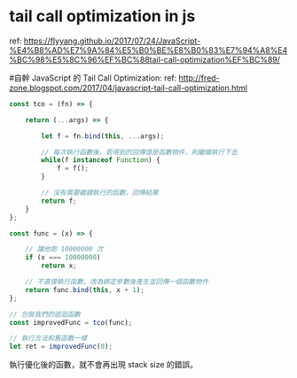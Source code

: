 # tail call optimization in js
ref: https://flyyang.github.io/2017/07/24/JavaScript-%E4%B8%AD%E7%9A%84%E5%B0%BE%E8%B0%83%E7%94%A8%E4%BC%98%E5%8C%96%EF%BC%88tail-call-optimization%EF%BC%89/

#自幹 JavaScript 的 Tail Call Optimization:
ref: http://fred-zone.blogspot.com/2017/04/javascript-tail-call-optimization.html

```js
const tco = (fn) => {

    return (...args) => {

        let f = fn.bind(this, ...args);

        // 每次執行函數後，若得到的回傳值是函數物件，則繼續執行下去
        while(f instanceof Function) {
            f = f();
        }

        // 沒有需要繼續執行的函數，回傳結果
        return f;
    }
};
```

```js
const func = (x) => {

    // 讓他跑 10000000 次
    if (x === 10000000)
        return x;

    // 不直接執行函數，改為綁定參數後產生並回傳一個函數物件
    return func.bind(this, x + 1);
};

// 包裝我們的遞迴函數
const improvedFunc = tco(func);

// 執行方法和舊函數一樣
let ret = improvedFunc(0);
```

執行優化後的函數，就不會再出現 stack size 的錯誤。

